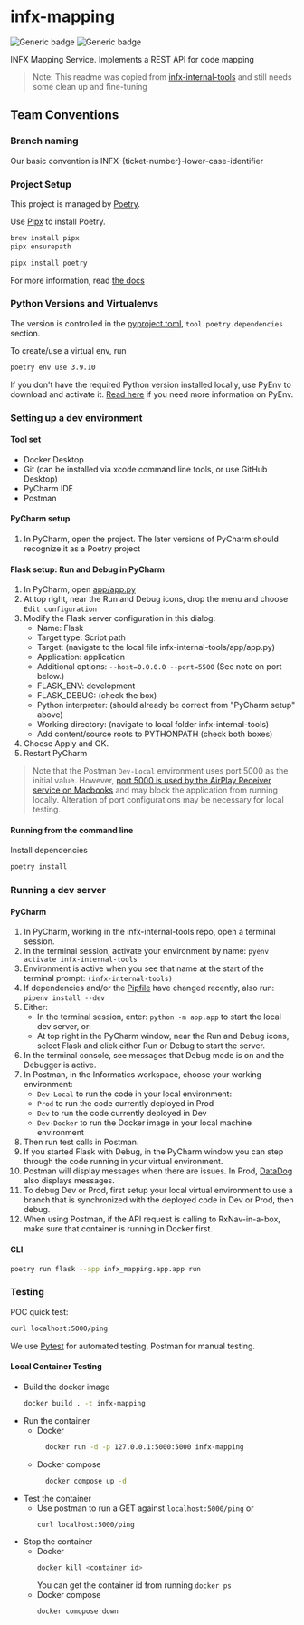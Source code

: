 # infx-mapping
![Generic badge](https://img.shields.io/badge/python-3.9-blue)
![Generic badge](https://img.shields.io/badge/code%20style-black-000000.svg)

INFX Mapping Service. Implements a REST API for code mapping

> Note: This readme was copied from [infx-internal-tools](https://github.com/projectronin/infx-internal-tools) and
> still needs some clean up and fine-tuning


## Team Conventions
### Branch naming

Our basic convention is INFX-{ticket-number}-lower-case-identifier

### Project Setup

This project is managed by [Poetry](https://python-poetry.org/).

Use [Pipx](https://github.com/pypa/pipx) to install Poetry.
```bash
brew install pipx
pipx ensurepath
```

```bash
pipx install poetry
```
For more information, read [the docs](https://python-poetry.org/docs/)

### Python Versions and Virtualenvs

The version is controlled in the [pyproject.toml](pyproject.toml), `tool.poetry.dependencies` section.

To create/use a virtual env, run
```bash
poetry env use 3.9.10
```
If you don't have the required Python version installed locally, use PyEnv to download and activate it.
[Read here](https://github.com/projectronin/infx-internal-tools?tab=readme-ov-file#install-pyenv) if you need more information on PyEnv.

### Setting up a dev environment

#### Tool set
- Docker Desktop
- Git (can be installed via xcode command line tools, or use GitHub Desktop)
- PyCharm IDE
- Postman


#### PyCharm setup
1. In PyCharm, open the project. The later versions of PyCharm should recognize it as a Poetry project


#### Flask setup: Run and Debug in PyCharm
1. In PyCharm, open [app/app.py](app/app.py)
2. At top right, near the Run and Debug icons, drop the menu and choose `Edit configuration`
3. Modify the Flask server configuration in this dialog:
    - Name: Flask
    - Target type: Script path
    - Target: (navigate to the local file infx-internal-tools/app/app.py)
    - Application: application
    - Additional options: `--host=0.0.0.0 --port=5500` (See note on port below.)
    - FLASK_ENV: development
    - FLASK_DEBUG: (check the box)
    - Python interpreter: (should already be correct from "PyCharm setup" above)
    - Working directory: (navigate to local folder infx-internal-tools)
    - Add content/source roots to PYTHONPATH (check both boxes)
4. Choose Apply and OK. 
5. Restart PyCharm

> Note that the Postman `Dev-Local` environment uses port 5000 as the initial value. However,
> [port 5000 is used by the AirPlay Receiver service on Macbooks](https://developer.apple.com/forums/thread/682332)
> and may block the application from running locally. Alteration of port configurations may be necessary for local testing.

#### Running from the command line

Install dependencies
```bash
poetry install
```


### Running a dev server

#### PyCharm
1. In PyCharm, working in the infx-internal-tools repo, open a terminal session.
2. In the terminal session, activate your environment by name: `pyenv activate infx-internal-tools`
3. Environment is active when you see that name at the start of the terminal prompt: `(infx-internal-tools) `
4. If dependencies and/or the [Pipfile](Pipfile) have changed recently, also run: `pipenv install --dev`
5. Either:
    - In the terminal session, enter: `python -m app.app` to start the local dev server, or: 
    - At top right in the PyCharm window, near the Run and Debug icons, select Flask and click either Run or Debug to start the server.
6. In the terminal console, see messages that Debug mode is on and the Debugger is active. 
8. In Postman, in the Informatics workspace, choose your working environment:
    - `Dev-Local` to run the code in your local environment:
    - `Prod` to run the code currently deployed in Prod
    - `Dev` to run the code currently deployed in Dev
    - `Dev-Docker` to run the Docker image in your local machine environment
9. Then run test calls in Postman.
10. If you started Flask with Debug, in the PyCharm window you can step through the code running in your virtual environment. 
10. Postman will display messages when there are issues. In Prod, [DataDog](https://app.datadoghq.com/logs) also displays messages. 
11. To debug Dev or Prod, first setup your local virtual environment to use a branch that is synchronized with the deployed code in Dev or Prod, then debug.
12. When using Postman, if the API request is calling to RxNav-in-a-box, make sure that container is running in Docker first.

#### CLI
```bash
poetry run flask --app infx_mapping.app.app run
```


### Testing

POC quick test:
```bash
curl localhost:5000/ping
```

We use [Pytest](https://docs.pytest.org/en/6.2.x/) for automated testing, Postman for manual testing.

#### Local Container Testing
* Build the docker image
  ```bash
  docker build . -t infx-mapping
  ```
* Run the container
  * Docker
    ```bash
      docker run -d -p 127.0.0.1:5000:5000 infx-mapping
    ```
  * Docker compose
    ```bash
      docker compose up -d
    ```
* Test the container
  * Use postman to run a GET against `localhost:5000/ping` or
    ```bash
    curl localhost:5000/ping
    ```
* Stop the container
  * Docker
    ```bash
    docker kill <container id>
    ```
    You can get the container id from running `docker ps`
  * Docker compose
    ```bash
    docker comopose down
    ```







